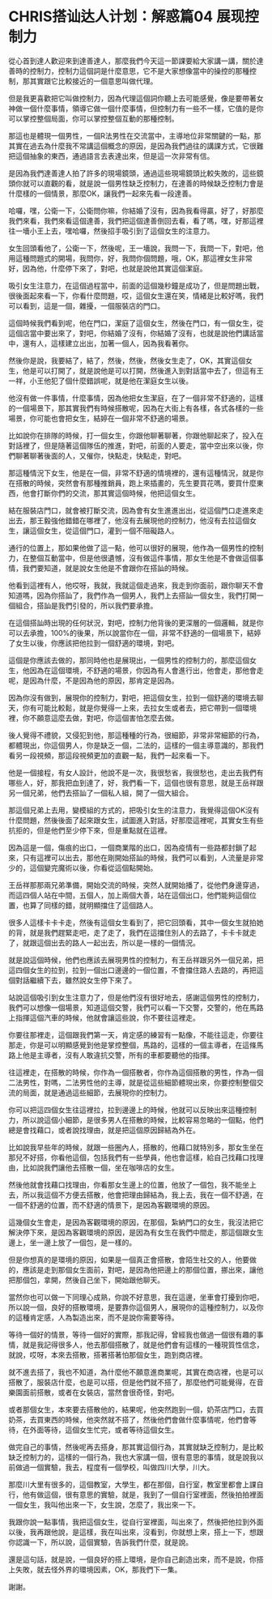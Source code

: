 # CHRIS搭讪达人计划：解惑篇04 展现控制力

從心首到達人歡迎來到達善達人，那麼我們今天這一節課要給大家講一講，關於達善時的控制力，控制力這個詞是什麼意思，它不是大家想像當中的操控的那種控制，那其實跟它比較接近的一個意思叫做代理。

但是我更喜歡把它叫做控制力，因為代理這個詞你聽上去可能感覺，像是要帶著女神做一個什麼事情，領導它做一個什麼事情，但控制力有一些不一樣，它值的是你可以掌控整個局面，你可以掌控整個互動的那種控制。

那這也是體現一個男性，一個R法男性在交流當中，主導地位非常關鍵的一點，那其實在過去為什麼我不常講這個概念的原因，是因為我們過往的講課方式，它很難把這個抽象的東西，通過語言去表達出來，但是這一次非常有信。

是因為我們達善達人拍了許多的現場鏡頭，通過這些現場鏡頭比較失敗的，這些鏡頭你就可以直觀的看，就是說一個男性缺乏控制力，在達善的時候缺乏控制力會是什麼樣的一個情景，那麼OK，讓我們一起來先看一段達善。

哈囉，嘿，公衛一下，公衛問你嘛，你結婚了沒有，因為我看得贏，好了，好那麼我們來看，我們來看這個達善，我們把這個達善倒回去看，看了嗎，嘿，好那這裡往一墻小王上去，嘿哈囉，然後招手吸引到了這個女生的注意力。

女生回頭看他了，公衛一下，然後呢，王一墻說，我問一下，我問一下，對吧，他用這種問題式的開場，我問你，好，我問你個問題，哦，OK，那這裡女生非常好，因為他，什麼停下來了，對吧，也就是說他其實這個潔庭。

吸引女生注意力，在這個過程當中，前面的這個幾秒鐘是成功了，但是問題出戰，很後面起來看一下，你看什麼問題，哎，這個女生還在笑，情緒是比較好嗎，我們可以看到，這是一個，雜擾，一個服裝店的門口。

這個時候我們看到呢，他在門口，潔庭了這個女生，然後在門口，有一個女生，從這個店當中要出來了，對吧，你結婚了沒有，你結婚了沒有，也就是說他們講話當中，還有人，這樣建立出出，加著一個人，因為我看著你。

然後你是說，我要結了，結了，然後，然後，然後女生走了，OK，其實這個女生，他是可以打開了，就是說他是可以打開，然後進入到對話當中去了，但這有王一祥，小王他犯了個什麼錯誤呢，就是他在潔庭女生以後。

他沒有做一件事情，什麼事情，因為他把女生潔庭，在了一個非常不舒適的，這樣的一個場景下，那其實我們有時候搭散呢，因為在大街上有各樣，各式各樣的一些場景，你可能也會把女生，結婷在一個非常不舒適的場景。

比如說你在排隊的時候，打一個女生，你跟他聊著聊著，你跟他聊起來了，投入在對話裡了，但是隨著這個隊伍的推進，對吧，前面的人要走，當中空出來以後，你們聊著聊著後面的人，又催你，快點走，快點走，對吧。

那這種情況下女生，他是在一個，非常不舒適的情境裡的，還有這種情況，就是你在搭散的時候，突然會有那種推銷員，跑上來插畫的，先生要買花嗎，要買什麼東西，他會打斷你們的交流，那其實這個時候，他把這個女生。

結在服裝店門口，就會被打斷交流，因為會有女生進進出出，從這個門口走進來走出去，那王毅強他錯錯在哪裡了，他沒有去展現他的控制力，他沒有去拉這個女生，讓這個女生，從這個門口，灌到一個不阻礙路人。

通行的位置上，那如果他做了這一點，他可以很好的展現，他作為一個男性的控制力，在整個互動當中，但是他很遺憾，沒有做這件事情，那女生他是不會做這個事情，我們要知道，就是說女生他是不會跟你在搭訕的時候。

他看到這裡有人，他哎呀，我就，我就這個走過來，我走到你面前，跟你聊天不會知道嗎，因為你搭訕了，我們作為一個男人，我們上去搭訕一個女生，我們打開一個組合，搭訕是我們引發的，所以我們要承擔。

在這個搭訕時出現的任何狀況，對吧，控制力他背後的更深層的一個邏輯，就是你可以去承擔，100%的後果，所以說當你在一個，非常不舒適的一個場景下，結婷了女生以後，你應該把他拉到一個舒適的環境，對吧。

這個是你應該去做的，那同時他也是展現出，一個男性的控制力的，那麼這個女生，他因為在這個環境，不舒適的場景，你因為有人會進行出，他會走，那他會走呢，是因為什麼，不是因為他的原因，那肯定是因為。

因為你沒有做到，展現你的控制力，對吧，把這個女生，拉到一個舒適的環境去聊天，你有可能比較鬆，就是你覺得一上來，去拉女生或者去，把它帶到一個環境裡，你不願意這麼去做，對吧，你這個害怕怎麼去做。

後人覺得不禮貌，又侵犯到他，那這種種的行為，很細節，非常非常細節的行為，都體現出，你這個男人，你是缺乏一個，二法的，這樣的一個主導意識的，那我們看另一段視頻，那這段視頻更加的直觀一點，我們一起來看一下。

他是一個接程，有女人設計，他說不是一次，我很愁省，我很愁也，走出去我們有哪些人，好，那我把血到達了，好，我們看一下，這個也很有意思，就是王岳祥跟另一個兄弟，他們去搭訕了一個私人組，開了一個大組合。

那這個兄弟上去用，變模組的方式的，把吸引女生的注意力，我覺得這個OK沒有什麼問題，然後後面了起來跟女生，試圖進入對話，好那麼這裡呢，其實女生有些抗拒的，但是他們至少停下來，但是重點就在這裡。

因為這是一個，傷痕的出口，一個商業階的出口，因為疫情有一些路都封鎖了起來，只有這裡可以出去，那他在剛開始搭訕的時候，我們可以看到，人流量是非常少的，這個變完魔術以後，你看從這個點開始。

王岳祥那那兩兄弟準備，開始交流的時候，突然人就開始播了，從他們身邊穿過，而這四個人站在中間，五個人，加上兩個大善，站在這個出口，他們能夠這個位置，也算了同樣的錯，就明顯擋住了這個路人。

很多人這樣卡卡卡走，然後有這個女生看到了，把它回頭看，其中一個女生就拍她的背，就是我們趕緊走吧，走了走了，我們在這擋住別人的去路了，卡卡卡就走了，就跟這個出去的路人一起出去，所以是一樣的一個情況。

就是說這個時候，他們也應該去展現男性的控制力，有王岳祥跟另外一個兄弟，把這四個女生的拉到，拉到一個出口邊邊的一個位置，不會擋住路人去路的，再把這個對話繼續下去，雖然說女生停下來了。

站說這個吸引到女生注意力了，但是他們沒有很好地去，感謝這個男性的控制力，我們可以想像一個場景，知道這個交警，我們可以看一下交警，交警的，他在馬路上指揮這個汽車的時候，他就會讓這些說，你不要往這裡走。

你要往那裡走，這個跟我們第一天，肯定感的練習有一點像，不能往這走，你要往那走，你是可以明顯感覺到他是掌控整個，馬路的，這樣的一個主導者，在這條馬路上他是主導者，沒有人敢違抗交警，所有的車都要聽他的指揮。

往這裡走，在搭散的時候，你作為一個搭散者，你作為這個搭散的男性，作為一個二法男性，對嗎，二法男性他的主導，就是從這些細節體現出來，你要控制整個交流的局面，就是通過這些細節，去展現你的控制力。

你可以把這四個女生往這裡拉，拉到邊邊上的時候，他就可以反映出來這種控制力，所以說這個小細節，是很多男人在搭散的時候，比較容易忽略的一個點，他們總是會找藉口，或者說找理由，就是把這個原因歸結為外在。

比如說我早些年的時候，就跟一些圈內人，搭散的，他藉口就特別多，那女生坐在那兒不好搭，你看他這個，包括我們有一些學員，他也會這樣，給自己找藉口找理由，比如說我們讓他去搭散一個，坐在咖啡店的女生。

然後他就會找藉口找理由，你看那女生邊上的位置，他放了一個包，我不能坐上去，所以我這個不方便去搭散，他會把理由歸結為，我上去，我在一個不舒適，在一個不舒適的位置，而不舒適的情景下，是因為客觀環境的原因。

這幾個女生會走，是因為客觀環境的原因，在那個，紮納門口的女生，我沒法把它解決停下來，是因為客觀環境的原因，是因為有女生在我們中間走，那這個跟女生邊上，坐一邊上放了一個包，是一樣的。

但是你想真的是環境的原因，如果是一個真正會搭散，會陌生社交的人，他要做的，應該是走到那個女生面前，對吧，是因為他把邊上的那個位置，挪出來，讓他把那個包，拿開，然後自己坐下，開始跟他聊天。

當然你也可以做一下同理心成熟，你說不好意思，我在這邊，坐車會打擾到你吧，所以說一個，良好的搭散環境，是要靠你這個男人，展現你的這種控制力，以及你的這種肯定感，人為製造出來，而不是說你需要等待。

等待一個好的情景，等待一個好的實際，那我記得，曾經我也做過一個很有趣的事情，就是我記得很多人，他去那個搭散了，就是他們會有這樣的一種現質性信念，就說，哎呀，本來去搭散，搭著搭著怕那個女生，跑到商店裡。

就不進去搭了，我也不知道，為什麼他不願意進商業呢，其實在商店裡，也是可以搭散了，服裝店什麼，也是可以搭，但是他們就不搭了，那麼他們可能覺得，在音樂園面前搭散，或者在女裝店，當然會很奇怪，對吧。

或者那個女生，本來要去搭散他的，結果呢，他突然跑到一個，奶茶店門口，去買奶茶，去買東西的時候，他突然就不搭了，然後他們會做什麼事情呢，他們會等待，在外面等待，這個女生忙完，或者等待這個女生。

做完自己的事情，然後呢再去搭身，那其實這個行為，其實就缺乏控制力，是比較缺乏控制力的，這樣的一個行為，我也大家講一個，很有意思的事情，就是說我以前做過一個實驗，我去，程度有一個學校，叫做四川大學，川大。

那麼川大里有很多的，這個教室，大學生，都在那個，自行室，教室里都會上課自行，他有做這個，很有意思的實驗，就是，我到了一個自行室裡面，然後拍拍裡面一個女生，我叫他出來一下，女生說，怎麼了，我出來一下。

我跟你說一點事情，我把這個女生，從自行室裡面，叫出來了，然後把他拉到外面以後，我再跟他說，是這樣，我在叫出來，沒看到，你就想上來，搭上一下，想跟你認識一下，所以說，這個實驗，告訴我們什麼，就是說。

還是這句話，就是說，一個良好的搭上環境，是你自己創造出來，而不是說，你搭上失敗，就去怪外界的環境因素，OK，那我們下一集。

謝謝。